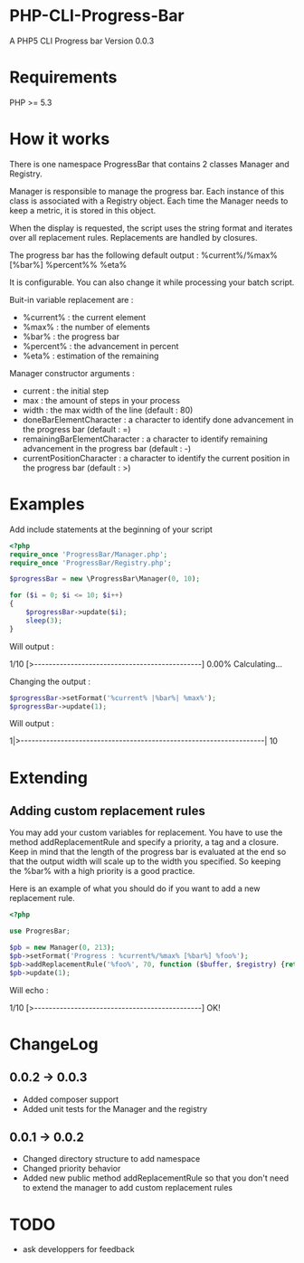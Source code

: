 PHP-CLI-Progress-Bar
====================

A PHP5 CLI Progress bar
Version 0.0.3

Requirements
============

PHP >= 5.3

How it works
============

There is one namespace ProgressBar that contains 2 classes Manager and Registry.

Manager is responsible to manage the progress bar. Each instance of this class is associated with a 
Registry object. Each time the Manager needs to keep a metric, it is stored in this object.

When the display is requested, the script uses the string format and iterates over 
all replacement rules. Replacements are handled by closures.

The progress bar has the following default output : 
%current%/%max% [%bar%] %percent%% %eta%

It is configurable. You can also change it while processing your batch script.

Buit-in variable replacement are : 
* %current% : the current element
* %max% : the number of elements
* %bar% : the progress bar
* %percent% : the advancement in percent
* %eta% : estimation of the remaining

Manager constructor arguments :
* current : the initial step
* max : the amount of steps in your process
* width : the max width of the line (default : 80)
* doneBarElementCharacter : a character to identify done advancement in the progress bar (default : =)
* remainingBarElementCharacter : a character to identify remaining advancement in the progress bar (default : -)
* currentPositionCharacter : a character to identify the current position in the progress bar (default : >)


Examples
==========

Add include statements at the beginning of your script

```php
<?php
require_once 'ProgressBar/Manager.php';
require_once 'ProgressBar/Registry.php';

$progressBar = new \ProgressBar\Manager(0, 10);

for ($i = 0; $i <= 10; $i++)
{
    $progressBar->update($i);
    sleep(3);
}
```

Will output : 

1/10 [>----------------------------------------------] 0.00% Calculating...

Changing the output : 

```php
$progressBar->setFormat('%current% |%bar%| %max%');
$progressBar->update(1);
```

Will output : 

1|>-------------------------------------------------------------------| 10

 
Extending
=========

Adding custom replacement rules
-------------------------------

You may add your custom variables for replacement. You have to use the method addReplacementRule and specify a priority, a tag and a closure.
Keep in mind that the length of the progress bar is evaluated at the end so that the output width will scale up to the width you specified.
So keeping the %bar% with a high priority is a good practice.

Here is an example of what you should do if you want to add a new replacement rule.

```php
<?php

use ProgresBar;

$pb = new Manager(0, 213);
$pb->setFormat('Progress : %current%/%max% [%bar%] %foo%');
$pb->addReplacementRule('%foo%', 70, function ($buffer, $registry) {return 'OK!';});
$pb->update(1);
```

Will echo : 

1/10 [>----------------------------------------------] OK!



ChangeLog
=========

0.0.2 -> 0.0.3
--------------
* Added composer support
* Added unit tests for the Manager and the registry

0.0.1 -> 0.0.2
--------------
* Changed directory structure to add namespace
* Changed priority behavior
* Added new public method addReplacementRule so that you don't need to extend the manager to add custom replacement rules

TODO
====
* ask developpers for feedback
